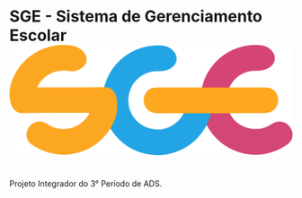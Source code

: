 # SGE - Sistema de Gerenciamento Escolar <img src="/front-end/assets/images/SGE-logo.png" alt="Meu Ícone">

</br>
Projeto Integrador do 3° Período de ADS.
